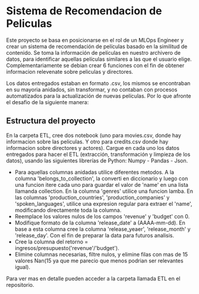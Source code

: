 # Sistema de Recomendacion de Peliculas

 Este proyecto se basa en posicionarse en el rol de un MLOps Engineer y crear un sistema de recomendación de películas basado en la similitud de contenido. Se toma la información de películas en nuestro archivero de datos, para identificar aquellas películas similares a las que el usuario elige. Complementariamente se debian crear 6 funciones con el fin de obtener informacion relevenate sobre peliculas y directores.

 Los datos entregados estaban en formato .csv, los mismos se encontraban en su mayoria anidados, sin transformar, y no contaban con procesos automatizados para la actualización de nuevas películas. Por lo que afronte el desafio de la siguiente manera:

## Estructura del proyecto
En la carpeta ETL, cree dos notebook (uno para movies.csv, donde hay informacion sobre las peliculas. Y otro para credits.csv donde hay informacion sobre directores y actores). Cargue en cada uno los datos entregados para hacer el ETL (extracción, transformación y limpieza de los datos), usando las siguientes librerías de Python:
Numpy - Pandas - Json.

 - Para aquellas columnas anidadas utilice diferentes metodos. A la columna 'belongs_to_collection', la converti en diccionario y luego con una funcion itere cada uno para guardar el valor de 'name' en una lista llamanda collection.
En la columna 'genres' utilice una funcion lamba. En las columnas 'production_countries', 'production_companies' y 'spoken_languages', utilice una expresion regular para extraer el 'name', modificando directamente toda la columna.
- Reemplace los valores nulos de los campos 'revenue' y 'budget' con 0.
- Modifique formato de la columna 'release_date' a (AAAA-mm-dd). En base a esta columna cree la columna 'release_yeaer', 'release_month' y 'release_day'. Con el fin de preparar la data para futuros analisis.
- Cree la columna del retorno = ingresos/presupuesto('revenue'/'budget').
- Elimine columnas necesarias, filtre nulos, y elimine filas con mas de 15  valores Nan(15 ya que me parecio que menos podrian ser relevantes igual).

Para ver mas en detalle pueden acceder a la carpeta llamada ETL en el repositorio.

